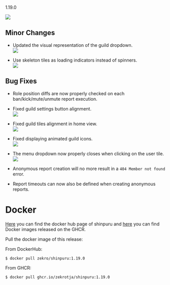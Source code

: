 1.19.0

![](https://i.imgur.com/Dy0Xbr7.png)

## Minor Changes

- Updated the visual representation of the guild dropdown.  
  ![](https://i.imgur.com/zg6Sf2l.png)

- Use skeleton tiles as loading indicators instead of spinners.  
  ![](https://user-images.githubusercontent.com/16734205/126753381-224a6a62-33ec-4dd0-814e-ab71c0699fa3.gif)

## Bug Fixes

- Role position diffs are now properly checked on each ban/kick/mute/unmute report execution.

- Fixed guild settings button alignment.  
  ![](https://i.imgur.com/6rL1lKD.png)

- Fixed guild tiles alignment in home view.  
  ![](https://i.imgur.com/1nDlAr7.png)

- Fixed displaying animated guild icons.  
  ![](https://i.imgur.com/IbIhS7p.gif)

- The menu dropdown now properly closes when clicking on the user tile.  
  ![](https://i.imgur.com/0uYa7Qd.gif)

- Anonymous report creation will no more result in a `404 Member not found` error.

- Report timeouts can now also be defined when creating anonymous reports.

# Docker

[Here](https://hub.docker.com/r/zekro/shinpuru) you can find the docker hub page of shinpuru and [here](https://github.com/zekroTJA?tab=packages&repo_name=shinpuru) you can find Docker images released on the GHCR.

Pull the docker image of this release:

From DockerHub:

```
$ docker pull zekro/shinpuru:1.19.0
```

From GHCR:

```
$ docker pull ghcr.io/zekrotja/shinpuru:1.19.0
```
